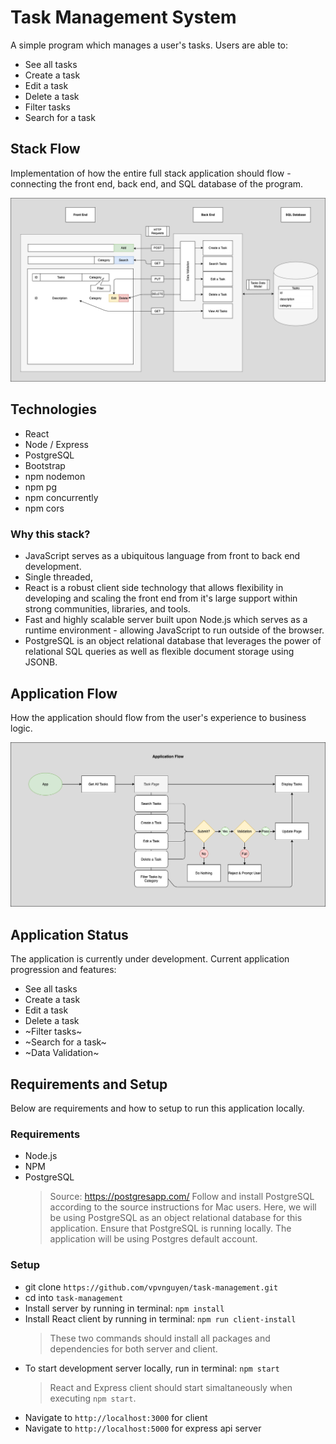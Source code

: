 # Task Management System

A simple program which manages a user's tasks.
Users are able to:

- See all tasks
- Create a task
- Edit a task
- Delete a task
- Filter tasks
- Search for a task

## Stack Flow

Implementation of how the entire full stack application should flow - connecting the front end, back end, and SQL database of the program.

![Stack Flow](/documentation/Stack_Flow.png)

## Technologies

- React
- Node / Express
- PostgreSQL
- Bootstrap
- npm nodemon
- npm pg
- npm concurrently
- npm cors

### Why this stack?

- JavaScript serves as a ubiquitous language from front to back end development.
- Single threaded,
- React is a robust client side technology that allows flexibility in developing and scaling the front end from it's large support within strong communities, libraries, and tools.
- Fast and highly scalable server built upon Node.js which serves as a runtime environment - allowing JavaScript to run outside of the browser.
- PostgreSQL is an object relational database that leverages the power of relational SQL queries as well as flexible document storage using JSONB.

## Application Flow

How the application should flow from the user's experience to business logic.

![Application Flow](/documentation/Application_Flow.png)

## Application Status

The application is currently under development. Current application progression and features:

- See all tasks
- Create a task
- Edit a task
- Delete a task
- ~Filter tasks~
- ~Search for a task~
- ~Data Validation~

## Requirements and Setup

Below are requirements and how to setup to run this application locally.

### Requirements

- Node.js
- NPM
- PostgreSQL
  > Source: https://postgresapp.com/
  > Follow and install PostgreSQL according to the source instructions for Mac users. Here, we will be using PostgreSQL as an object relational database for this application.
  > Ensure that PostgreSQL is running locally. The application will be using Postgres default account.

### Setup

- git clone `https://github.com/vpvnguyen/task-management.git`
- cd into `task-management`
- Install server by running in terminal: `npm install`
- Install React client by running in terminal: `npm run client-install`
  > These two commands should install all packages and dependencies for both server and client.
- To start development server locally, run in terminal: `npm start`
  > React and Express client should start simaltaneously when executing `npm start`.
- Navigate to `http://localhost:3000` for client
- Navigate to `http://localhost:5000` for express api server
